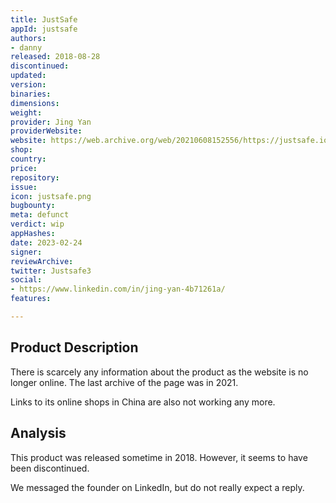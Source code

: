 ```yaml
---
title: JustSafe
appId: justsafe
authors:
- danny
released: 2018-08-28
discontinued: 
updated: 
version: 
binaries: 
dimensions: 
weight: 
provider: Jing Yan
providerWebsite: 
website: https://web.archive.org/web/20210608152556/https://justsafe.io/
shop: 
country: 
price: 
repository: 
issue: 
icon: justsafe.png
bugbounty: 
meta: defunct
verdict: wip
appHashes: 
date: 2023-02-24
signer: 
reviewArchive: 
twitter: Justsafe3
social:
- https://www.linkedin.com/in/jing-yan-4b71261a/
features: 

---
```


## Product Description 

There is scarcely any information about the product as the website is no longer online. The last archive of the page was in 2021. 

Links to its online shops in China are also not working any more. 

## Analysis 

This product was released sometime in 2018. However, it seems to have been discontinued. 

We messaged the founder on LinkedIn, but do not really expect a reply. 

